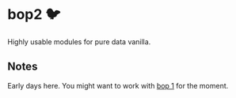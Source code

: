 # bop2 🐦

Highly usable modules for pure data vanilla.

## Notes

Early days here.  You might want to work with [bop 1](https://github.com/zealtv/bop) for the moment.